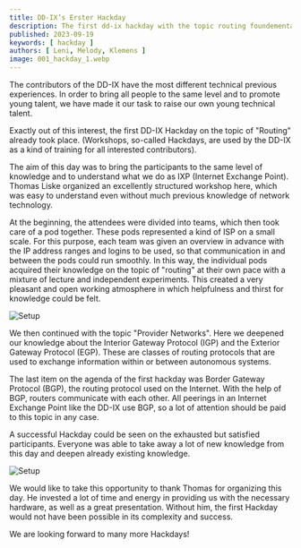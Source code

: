 ```yaml
---
title: DD-IX’s Erster Hackday
description: The first dd-ix hackday with the topic routing foundementals
published: 2023-09-19
keywords: [ hackday ]
authors: [ Leni, Melody, Klemens ]
image: 001_hackday_1.webp
---
```


The contributors of the DD-IX have the most different technical previous experiences. In order to bring all people to the same level and to promote young talent, we have made it our task to raise our own young technical talent.

Exactly out of this interest, the first DD-IX Hackday on the topic of "Routing" already took place. (Workshops, so-called Hackdays, are used by the DD-IX as a kind of training for all interested contributors).

The aim of this day was to bring the participants to the same level of knowledge and to understand what we do as IXP (Internet Exchange Point). Thomas Liske organized an excellently structured workshop here, which was easy to understand even without much previous knowledge of network technology.

At the beginning, the attendees were divided into teams, which then took care of a pod together. These pods represented a kind of ISP on a small scale. For this purpose, each team was given an overview in advance with the IP address ranges and logins to be used, so that communication in and between the pods could run smoothly. In this way, the individual pods acquired their knowledge on the topic of "routing" at their own pace with a mixture of lecture and independent experiments. This created a very pleasant and open working atmosphere in which helpfulness and thirst for knowledge could be felt.

![Setup](001_hackday_2.webp)

We then continued with the topic "Provider Networks". Here we deepened our knowledge about the Interior Gateway Protocol (IGP) and the Exterior Gateway Protocol (EGP). These are classes of routing protocols that are used to exchange information within or between autonomous systems.

The last item on the agenda of the first hackday was Border Gateway Protocol (BGP), the routing protocol used on the Internet. With the help of BGP, routers communicate with each other. All peerings in an Internet Exchange Point like the DD-IX use BGP, so a lot of attention should be paid to this topic in any case.

A successful Hackday could be seen on the exhausted but satisfied participants. Everyone was able to take away a lot of new knowledge from this day and deepen already existing knowledge.

![Setup](001_hackday_3.webp)

We would like to take this opportunity to thank Thomas for organizing this day. He invested a lot of time and energy in providing us with the necessary hardware, as well as a great presentation. Without him, the first Hackday would not have been possible in its complexity and success.

We are looking forward to many more Hackdays!
